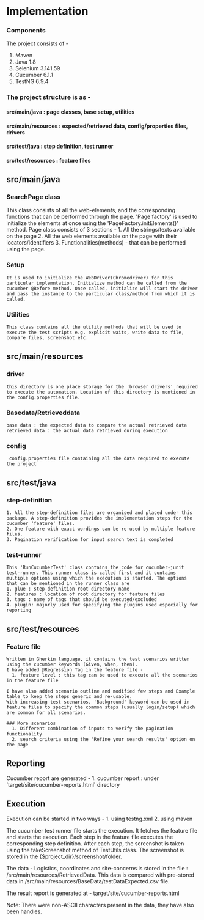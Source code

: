 # Implementation

### Components
The project consists of -
  1. Maven
  2. Java 1.8
  3. Selenium 3.141.59
  4. Cucumber 6.1.1
  5. TestNG 6.9.4
  
  
### The project structure is as - 
   #### src/main/java : page classes, base setup, utilities
   #### src/main/resources : expected/retrieved data, config/properties files, drivers 
   #### src/test/java : step definition, test runner
   #### src/test/resources : feature files
   

## src/main/java
  ### SearchPage class
  This class consists of all the web-elements, and the corresponding functions that can be performed through the page. 'Page factory' is used to initialize the elements at once using the 'PageFactory.initElements()' method.
  Page class consists of 3 sections - 
    1. All the strings/texts available on the page
    2. All the web elements available on the page with their locators/identifiers
    3. Functionalities(methods) - that can be performed using the page.
  
  ### Setup 
    It is used to initialize the WebDriver(Chromedriver) for this particular implemntation. Initialize method can be called from the cucumber @Before method. Once called, initialize will start the driver and pass the instance to the particular class/method from which it is called.
    
   ### Utilities
    This class contains all the utility methods that will be used to execute the test scripts e.g. explicit waits, write data to file, compare files, screenshot etc.
    
 ## src/main/resources
  ### driver
    this directory is one place storage for the 'browser drivers' required to execute the automation. Location of this directory is mentioned in the config.properties file.
    
  ### Basedata/Retrieveddata
    base data : the expected data to compare the actual retrieved data
    retrieved data : the actual data retrieved during execution
    
  ### config
     config.properties file containing all the data required to execute the project
    
## src/test/java
  ### step-definition
    1. All the step-definition files are organised and placed under this package. A step-definition provides the implementation steps for the cucumber 'feature' files. 
    2. One feature with exact wordings can be re-used by multiple feature files.
    3. Pagination verification for input search text is completed
    
   ### test-runner
    This 'RunCucumberTest' class contains the code for cucumber-junit test-runner. This runner class is called first and it contains multiple options using which the execution is started. The options that can be mentioned in the runner class are 
    1. glue : step-definition root directory name 
    2. features : location of root directory for feature files
    3. tags : name of tags that should be executed/excluded
    4. plugin: majorly used for specifying the plugins used especially for reporting
    
## src/test/resources
  ### Feature file
    Written in Gherkin language, it contains the test scenarios written using the cucumber keywords (Given, when, then).
    I have added @Regression Tag in the feature file - 
      1. feature level : this tag can be used to execute all the scenarios in the feature file
      
    I have also added scenario outline and modified few steps and Example table to keep the steps generic and re-usable.
    With increasing test scenarios, 'Background' keyword can be used in feature files to specify the common steps (usually login/setup) which are common for all scenarios.
    
    ### More scenarios
      1. Different combination of inputs to verify the pagination functionality
      2. search criteria using the 'Refine your search results' option on the page
    
## Reporting
  Cucumber report are generated - 
    1. cucumber report : under 'target/site/cucumber-reports.html' directory
    
  
 ## Execution
  Execution can be started in two ways -
    1.  using testng.xml
    2.  using maven
    
   The cucumber test runner file starts the execution. It fetches the feature file and starts the execution.
   Each step in the feature file executes the corresponding step definition.
   After each step, the screenshot is taken using the takeScreenshot method of TestUtils class. The screenshot is stored in the {$project_dir}/screenshot/folder.
   
   The data - Logistics, coordinates and site-concerns is stored in the file : /src/main/resources/RetrievedData. This data is compared with pre-stored data in     /src/main/resources/BaseData/testDataExpected.csv file.
   
   The result report is generated at - target/site/cucumber-reports.html
   
   Note: There were non-ASCII characters present in the data, they have also been handles.
    

